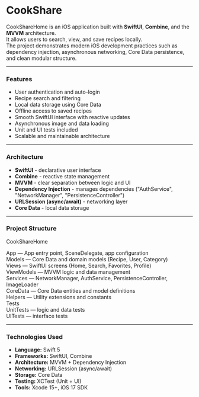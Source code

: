# CookShare

CookShareHome is an iOS application built with **SwiftUI**, **Combine**, and the **MVVM** architecture.  
It allows users to search, view, and save recipes locally.  
The project demonstrates modern iOS development practices such as dependency injection, asynchronous networking, Core Data persistence, and clean modular structure.

---

### Features
- User authentication and auto-login  
- Recipe search and filtering  
- Local data storage using Core Data  
- Offline access to saved recipes  
- Smooth SwiftUI interface with reactive updates  
- Asynchronous image and data loading  
- Unit and UI tests included  
- Scalable and maintainable architecture  

---

### Architecture
- **SwiftUI** - declarative user interface  
- **Combine** - reactive state management  
- **MVVM** - clear separation between logic and UI  
- **Dependency Injection** - manages dependencies ("AuthService", "NetworkManager", "PersistenceController")  
- **URLSession (async/await)** - networking layer  
- **Core Data** - local data storage  

---

### Project Structure
CookShareHome  

App — App entry point, SceneDelegate, app configuration  
Models — Core Data and domain models (Recipe, User, Category)  
Views — SwiftUI screens (Home, Search, Favorites, Profile)  
ViewModels — MVVM logic and data management  
Services — NetworkManager, AuthService, PersistenceController, ImageLoader  
CoreData — Core Data entities and model definitions  
Helpers — Utility extensions and constants  
Tests  
  UnitTests — logic and data tests  
  UITests — interface tests  

---

### Technologies Used
- **Language:** Swift 5  
- **Frameworks:** SwiftUI, Combine  
- **Architecture:** MVVM + Dependency Injection  
- **Networking:** URLSession (async/await)  
- **Storage:** Core Data  
- **Testing:** XCTest (Unit + UI)  
- **Tools:** Xcode 15+, iOS 17 SDK  

